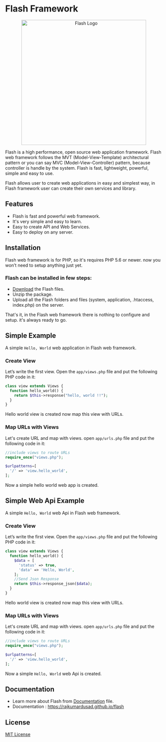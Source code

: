 # Flash Framework

<p align="center">
  <img src="docs/flash-logo.png" width="400px" alt="Flash Logo">
</p>

Flash is a high performance, open source web application framework.
Flash web framework follows the MVT (Model-View-Template) architectural pattern or you can say MVC (Model-View-Controller) pattern, because controller is handle by the system.
Flash is fast, lightweight, powerful, simple and easy to use.

Flash allows user to create web applications in easy and simplest way, in Flash framework user can create their own services and library.


## Features

  - Flash is fast and powerful web framework.
  - It's very simple and easy to learn.
  - Easy to create API and Web Services.
  - Easy to deploy on any server.


## Installation

  Flash web framework is for PHP, so it's requires PHP 5.6 or newer. now you won’t need to setup anything just yet.

### Flash can be installed in few steps:

  - [Download](https://github.com/rajkumardusad/flash/archive/master.zip) the Flash files.
  - Unzip the package.
  - Upload all the Flash folders and files (system, application, .htaccess, index.php) on the server.

  That's it, in the Flash web framework there is nothing to configure and setup. it's always ready to go.


## Simple Example

  A simple `Hello, World` web application in Flash web framework.

### Create View

  Let’s write the first view. Open the `app/views.php` file and put the following PHP code in it:

```php
class view extends Views {
  function hello_world() {
    return $this->response("hello, world !!");
  }
}
```

  Hello world view is created now map this view with URLs.

### Map URLs with Views

  Let's create URL and map with views. open `app/urls.php` file and put the following code in it:

```php
//include views to route URLs
require_once("views.php");

$urlpatterns=[
  '/' => 'view.hello_world',
];
```

  Now a simple hello world web app is created.


## Simple Web Api Example

  A simple `Hello, World` web Api in Flash web framework.

### Create View

  Let’s write the first view. Open the `app/views.php` file and put the following PHP code in it:

```php
class view extends Views {
  function hello_world() {
    $data = [
      'status' => true,
      'data' => 'Hello, World',
    ];
    //Send Json Response
    return $this->response_json($data);
  }
}
```

  Hello world view is created now map this view with URLs.

### Map URLs with Views

  Let's create URL and map with views. open `app/urls.php` file and put the following code in it:

```php
//include views to route URLs
require_once("views.php");

$urlpatterns=[
  '/' => 'view.hello_world',
];
```

  Now a simple `Hello, World` web Api is created.


## Documentation

  - Learn more about Flash from [Documentation](docs/README.md) file.
  - Documentation : https://rajkumardusad.github.io/flash


## License

  [MIT License](LICENSE)
